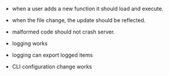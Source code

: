 - when a user adds a new function it should load and execute.
- when the file change, the update should be reflected.
- malformed code should not crash server.

- logging works
- logging can export logged items

- CLI configuration change works